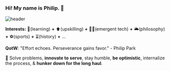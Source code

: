 ### Hi! My name is Philip. 👋
![header](https://user-images.githubusercontent.com/66290921/147894676-e8cacc66-db11-4503-bcee-ae7471e82325.jpg)

**Interests:** :sponge:(learning) **+** :arrow_up:(upskilling) **+** :technologist:(emergent tech) **+** :sun_behind_large_cloud:(philosophy) **+** :soccer:(sports) **+** :hourglass_flowing_sand:(history) **+** ... 

**QotW**: "Effort echoes. Perseverance gains favor." - Philip Park

:thought_balloon: Solve problems, **innovate to serve**, stay humble, **be optimistic**, internalize the process, & **hunker down for the long haul**.
<!--
**philipjpark/philipjpark** is a ✨ _special_ ✨ repository because its `README.md` (this file) appears on your GitHub profile.

Here are some ideas to get you started:

- 🔭 I’m currently working on ...
- 🌱 I’m currently learning ...
- 👯 I’m looking to collaborate on ...
- 🤔 I’m looking for help with ...
- 💬 Ask me about ...
- 📫 How to reach me: ...
- 😄 Pronouns: ...
- ⚡ Fun fact: ...
-->
